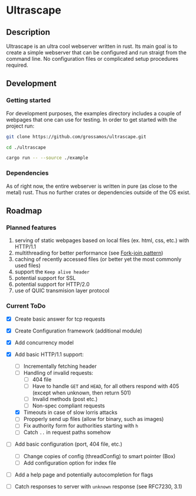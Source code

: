 # Ultrascape

## Description
Ultrascape is an ultra cool webserver written in rust. 
Its main goal is to create a simple webserver that can be configured and run straigt from the command line. 
No configuration files or complicated setup procedures required.

## Development
### Getting started
For development purposes, the examples directory includes a couple of webpages that one can use for testing.
In order to get started with the project run:
```bash
git clone https://github.com/grossamos/ultrascape.git

cd ./ultrascape

cargo run -- --source ./example
```

### Dependencies
As of right now, the entire webserver is written in pure (as close to the metal) rust.
Thus no further crates or dependencies outside of the OS exist.



## Roadmap
### Planned features
1. serving of static webpages based on local files (ex. html, css, etc.) with HTTP/1.1
2. multithreading for better performance (see [Fork-join pattern](https://en.wikipedia.org/wiki/Fork%E2%80%93join_model))
3. caching of recently accessed files (or better yet the most commonly used files)
5. support the `Keep alive header`
4. potential support for SSL
5. potential support for HTTP/2.0
6. use of QUIC transmision layer protocol

### Current ToDo
- [x] Create basic answer for tcp requests
- [x] Create Configuration framework (additional module)
- [x] Add concurrency model
- [x] Add basic HTTP/1.1 support:
    - [ ] Incrementally fetching header
    - [ ] Handling of invalid requests:
        - [ ] 404 file 
        - [ ] Have to handle `GET` and `HEAD`, for all others respond with 405 (except when
          unknown, then return 501)
        - [ ] Invalid methods (post etc.)
        - [ ] Non-spec compliant requests
    - [x] Timeouts in case of slow lorris attacks
    - [ ] Propperly send up files (allow for binary, such as images)
    - [ ] Fix authority form for authorities starting with `h`
    - [ ] Catch `..` in request paths somehow
- [ ] Add basic configuration (port, 404 file, etc.)
    - [ ] Change copies of config (threadConfig) to smart pointer (Box)
    - [ ] Add configuration option for index file
- [ ] Add a help page and potentially autocompletion for flags
- [ ] Catch responses to server with `unknown` response (see RFC7230, 3.1)

